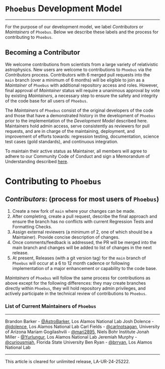 # `Phoebus` Development Model

----
For the purpose of our development model, we label _Contributors_ or _Maintainers_ of `Phoebus`. 
Below we describe these labels and the process for contributing to `Phoebus`.

## Becoming a Contributor
We welcome contributions from scientists from a large variety of relativistic astrophysics. 
New users are welcome to contributions to `Phoebus` via the *Contributors* process. 
Contributors with 6 merged pull requests into the `main` branch (over a minimum of 6 months) 
will be eligible to join as a *Maintainer* of `Phoebus` with additional repository access and roles. 
However, final approval of *Maintainer* status will require a unanimous approval by vote by existing *Maintainers*, 
a necessary step to ensure the safety and integrity of the code base for all users of `Phoebus`.

The _Maintainers_ of `Phoebus` consist of the original developers of the code and those that 
have a demonstrated history in the development of `Phoebus` prior to the implementation of 
the _Development Model_ described here. Maintainers hold admin access, serve consistently as 
reviewers for pull requests, and are in charge of the maintaining, deployment, and improvement of efforts 
towards: regression testing, documentation, science test cases (gold standards), and continuous integration. 

To maintain their active status as Maintainer, all members will agree to adhere to our 
Community Code of Conduct and sign a Memorandum of Understanding described [here](GOVERNANCE.md).

# Contributing to `Phoebus`

***Contributors***: (process for most users of `Phoebus`)
---

1. Create a new fork of `main` where your changes can be made.
2. After completing, create a pull request, describe the final approach and ensure the branch has no conflicts with current Regression Tests and Formatting Checks. 
3. Assign external reviewers (a minimum of 2, one of which should be a Maintainer). Provide concise description of changes.
4. Once comments/feedback is addressed, the PR will be merged into the main branch and changes will be added to list of changes in the next release. 
5. At present, Releases (with a git version tag) for the `main` branch of `Phoebus` will occur at a 6 to 12 month cadence or following implementation of a major enhancement or capability to the code base. 

*Maintainers* of `Phoebus` will follow the same process for contributions as above except for the following differences: 
they may create branches directly within `Phoebus`, they will hold repository admin privileges, 
and actively participate in the technical review of contributions to `Phoebus`. 



### List of Current Maintainers of `Phoebus`
---
Brandon Barker - [@AstroBarker](https://www.github.com/AstroBarker), Los Alamos National Lab
Josh Dolence - [@jdolence](https://www.github.com/jdolence), Los Alamos National Lab
Carl Fields - [@carlnotsagan](https://www.github.com/carlnotsagan), University of Arizona
Mariam Gogilashvili - [@mari2895](https://www.github.com/mari2895), Niels Bohr Institute
Jonah Miller - [@Yurlungur](https://www.github.com/Yurlungur), Los Alamos National Lab
Jeremiah Murphy - [@curiousmiah](https://www.github.com/curiousmiah), Florida State University
Ben Ryan - [@brryan](https://www.github.com/brryan), Los Alamos National Lab

* * *
This article is cleared for unlimited release, LA-UR-24-25222.

